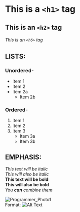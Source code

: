 # This is a `<h1>` tag
## This is an `<h2>` tag  
###### This is an `<h6>` tag  

## LISTS:  
### Unordered-  
* Item 1  
* Item 2  
* Item 2a   
    * Item 2b  
### Ordered-  
1. Item 1  
2. Item 2   
3. Item 3    
    * Item 3a     
    * Item 3b    
    
## EMPHASIS:
*This text will be italic*  
_This will also be italic_  
**This text will be bold**   
__This will also be bold__  
*You **can** combine them*  

![Programmer_Photo1](images/programmer_meme.png)  
Format: ![Alt Text](url)